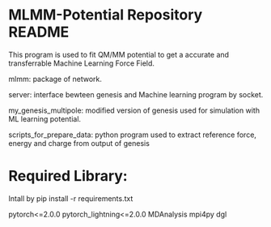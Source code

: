 # MLMM-Potential Repository README

This program is used to fit QM/MM potential to get a accurate and transferrable Machine Learning Force Field. 

mlmm: package of network.

server: interface bewteen genesis and Machine learning program by socket.

my_genesis_multipole: modified version of genesis used for simulation with ML learning potential.

scripts_for_prepare_data: python program used to extract reference force, energy and charge from output of genesis

# Required Library:
Intall by pip install -r requirements.txt

pytorch<=2.0.0
pytorch_lightning<=2.0.0
MDAnalysis
mpi4py
dgl
